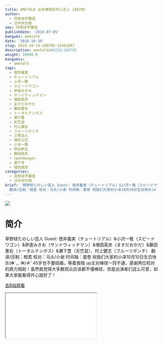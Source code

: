 ```yaml
---
title: AMETALK 业余棒球好开心艺人 180705
author:
  - 风物诗字幕组
  - 汉中则为橙
zmz: 风物诗字幕组
publishdate: '2018-07-05'
bangumi: ametalk
date: '2018-10-10'
slug: 2018-10-10-180705-33461887
description: ametalk&#8226;180705
weight: 18990.0
bangumis:
  - ametalk
tags:
  - 徳井義実
  - チュートリアル
  - 小沢一敬
  - スピードワゴン
  - 伊達みきお
  - サンドウィッチマン
  - 増田英彦
  - ますだおかだ
  - 藤田憲右
  - トータルテンボス
  - 瀬下豊
  - 天竺鼠
  - 村上健志
  - フルーツポンチ
  - 三明治人
  - 德井义实
  - 小泽一敬
  - 伊达幹生
  - 藤田宪右
  - speedwagon
  - 濑下丰
  - 增田英彦
categories:
  - 风物诗字幕组
  - 汉中则为橙
brief: '草野球たのしい芸人 Guest: 徳井義実（チュートリアル）&小沢一敬（スピードワゴン）&伊達みきお（サンドウィッチマン）&増田英彦（ますだおかだ）&藤田憲右（トータルテンボス）&瀬下豊（天竺鼠）、村上健志（フルーツポンチ）
  翻译/压制：橙君 校对：马头/小谢 时间轴：蛋卷 祝我们大家的小泽10月10日生日快乐(❁´◡`❁)*✲ﾟ* 45岁也不要结婚，等着我哦 up主对棒球一窍不通，感谢两位校对的鼎力相助！虽然我觉得大多数观众应该都不懂棒球，但是出演者们这么可爱，如果大家能看得开心就好了！'
---
```

![](https://i.imgur.com/LVcE9xj.jpg)
# 简介  
草野球たのしい芸人
Guest: 徳井義実（チュートリアル）&小沢一敬（スピードワゴン）&伊達みきお（サンドウィッチマン）&増田英彦（ますだおかだ）&藤田憲右（トータルテンボス）&瀬下豊（天竺鼠）、村上健志（フルーツポンチ）
翻译/压制：橙君 校对：马头/小谢 时间轴：蛋卷
祝我们大家的小泽10月10日生日快乐(❁´◡`❁)*✲ﾟ* 45岁也不要结婚，等着我哦
up主对棒球一窍不通，感谢两位校对的鼎力相助！虽然我觉得大多数观众应该都不懂棒球，但是出演者们这么可爱，如果大家能看得开心就好了！  

[去B站观看](https://www.bilibili.com/video/av33461887/)
<div class ="resp-container"><iframe class="testiframe" src="//player.bilibili.com/player.html?aid=33461887"", scrolling="no", allowfullscreen="true" > </iframe></div> 
